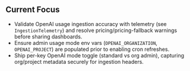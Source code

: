 ## Current Focus
- Validate OpenAI usage ingestion accuracy with telemetry (see `IngestionTelemetry`) and resolve pricing/pricing-fallback warnings before sharing dashboards.
- Ensure admin usage mode env vars (`OPENAI_ORGANIZATION`, `OPENAI_PROJECT`) are populated prior to enabling cron refreshes.
- Ship per-key OpenAI mode toggle (standard vs org admin), capturing org/project metadata securely for ingestion headers.
